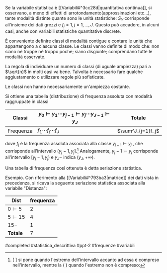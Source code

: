 Se la variabile statistica è [[Variabili#^3cc28d|quantitativa continua]], si osservano, a meno di effetti di arrotondamento(approssimazioni etc...), tante modalità distinte quante sono le unità statistiche:
$S_Y$ corrisponde all'insieme dei dati grezzi e $f_j = 1, j = 1, . . . , J$.
Questo può accadere, in alcuni casi, anche con variabili statistiche quantitative discrete.

È conveniente definire classi di modalità contigue e contare le unità che appartengono a ciascuna classe. 
Le classi vanno definite di modo che: non siano né troppe né troppo poche; siano disgiunte; comprendano tutte le modalità osservate.

La regola di individuare un numero di classi (di uguale ampiezza) pari a $\sqrt{n}$ in molti casi va bene. Talvolta è necessario fare qualche aggiustamento o utilizzare regole più sofisticate.

Le classi non hanno necessariamente un'ampiezza costante.

Si ottiene una tabella (distribuzione) di frequenza assoluta con modalità raggruppate in classi

| Classi | $y_0 \vdash y_1 \cdots y_{j-1} \vdash y_j \cdots y_{J-1} \vdash y_J$ | Totale |
| ---- | ---- | ---- |
| Frequenza | $f_1 \cdots f_j \cdots f_J$ | $\sum^J_{j=1}f_j$ |
dove $f_j$ è la frequenza assoluta associata alla classe $y_{j−1} \vdash y_j$ , che corrisponde all'intervallo $(y_j−1, y_j]$.[^1] 
Analogamente, $y_j−1 \vdash y_j$ corrisponde all'intervallo $[y_j−1, y_j )$ e $y_J -$ indica $(y_J , +\infty)$.

Una tabella di frequenza così ottenuta è detta seriazione statistica. 

Esempio. Con riferimento alla [[Variabili#^793ba3|matrice]] dei dati vista in precedenza, si ricava la seguente seriazione statistica associata alla variabile "Distanza":

| Dist | frequenza |
| ---- | ---- |
| $0 \vdash 5$ | 2 |
| $5 \vdash 15$ | 4 |
| $15-$ | 1 |
| **Totale** | 7 |
[^1]: [ ] si pone quando l'estremo dell'intervallo accanto ad essa è compreso nell'intervallo, mentre la ( ) quando l'estremo non è compreso:

#completed 
#statistica_descrittiva 
#ppt-2 
#frequenze 
#variabili